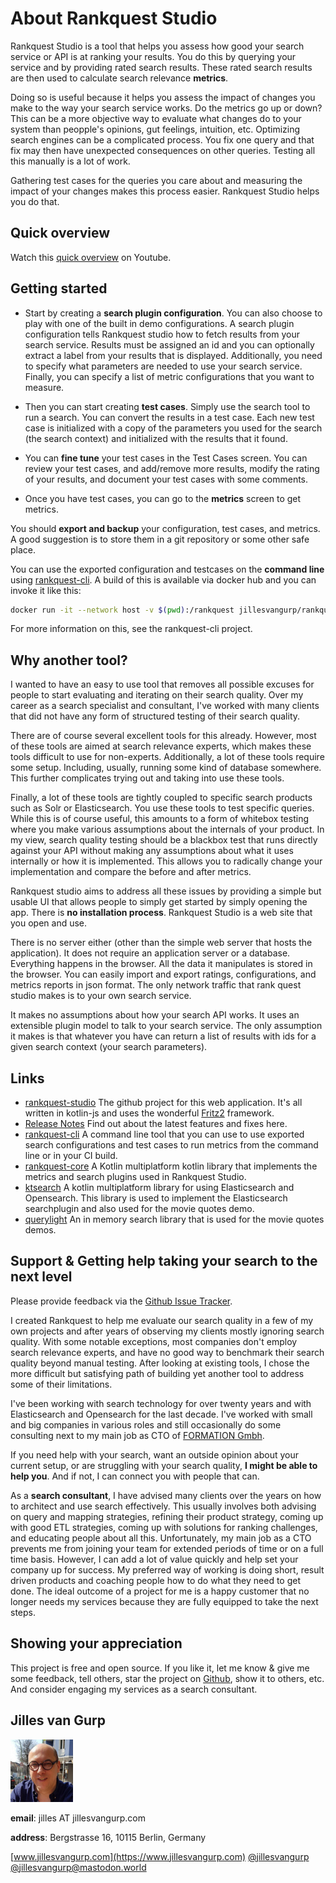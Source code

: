 # About Rankquest Studio

Rankquest Studio is a tool that helps you assess how good your search service or API is at ranking your results. You do this by
querying your service and by providing rated search results. These rated search results are then used to 
calculate search relevance **metrics**.

Doing so is useful because it helps you assess the impact of changes you make to the way your search service works. 
Do the metrics go up or down? This can be a more objective way to evaluate what changes do to your system than peopple's
opinions, gut feelings, intuition, etc. Optimizing search engines can be a complicated process. You fix one query and 
that fix may then have unexpected consequences on other queries. Testing all this manually is a lot of work.

Gathering test cases for the queries you care about and measuring the impact of your changes makes this process easier. 
Rankquest Studio helps you do that.

## Quick overview

Watch this [quick overview](https://youtu.be/Nxr2UVs_n74?si=YKslAJbY7-BojcmB) on Youtube.

## Getting started

- Start by creating a **search plugin configuration**. You can also choose to play with one of the built in demo configurations. A search plugin configuration tells Rankquest studio how to fetch results from your search service. Results must be assigned an id and you can optionally extract a label from your results that is displayed. Additionally, you need to specify what parameters are needed to use your search service. Finally, you can specify a list of metric configurations that you want to measure. 

- Then you can start creating **test cases**. Simply use the search tool to run a search. You can convert the results in a test case. Each new test case is initialized with a copy of the parameters you used for the search (the search context) and initialized with the results that it found. 

- You can **fine tune** your test cases in the Test Cases screen. You can review your test cases, and add/remove more results, modify the rating of your results, and document your test cases with some comments. 

- Once you have test cases, you can go to the **metrics** screen to get metrics.

You should **export and backup** your configuration, test cases, and metrics. A good suggestion is to store them in a git repository or some other safe place.

You can use the exported configuration and testcases on the **command line** using [rankquest-cli](https://github.com/jillesvangurp/rankquest-cli). A build of this is available via docker hub and you can invoke it like this:

```bash
docker run -it --network host -v $(pwd):/rankquest jillesvangurp/rankquest-cli -c my-config.json -t my-testcases.json -v -f
```

For more information on this, see the rankquest-cli project.

## Why another tool?

I wanted to have an easy to use tool that removes all possible excuses for people to 
start evaluating and iterating on their search quality. Over my career as a search 
specialist and consultant, I've worked with many clients that did not have any form 
of structured testing of their search quality. 

There are of course several excellent tools 
for this already. However, most of these tools are aimed at search relevance experts, 
which makes these tools difficult to use for non-experts. Additionally, a lot of these
tools require some setup. Including, usually, running some kind of database somewhere. 
This further complicates trying out and taking into use these tools. 

Finally, a lot of these tools are tightly coupled to specific search products such as Solr 
or Elasticsearch. You use these tools to test specific queries. While this is of course useful, 
this amounts to a form of whitebox testing where you make various assumptions about the
internals of your product. In my view, search quality testing should be 
a blackbox test that runs directly against your API without making any assumptions about what 
it uses internally or how it is implemented. This allows you to radically change your implementation and compare 
the before and after metrics. 

Rankquest studio aims to address all these issues by providing a simple but usable UI 
that allows people to simply get started by simply opening the app. There is **no installation
process**. Rankquest Studio is a web site that you open and use.

There is no server either (other than the simple web server that hosts the application). 
It does not require an application server or a database. Everything happens
in the browser. All the data it manipulates is stored in the browser. You can easily import and export
ratings, configurations, and metrics reports in json format. The only network 
traffic that rank quest studio makes is to your own search service.

It makes no assumptions about how your search API works. It uses an extensible plugin model to talk to 
your search service. The only assumption it makes is that whatever you have can return a list of results with ids for a given search context (your search parameters).

## Links

- [rankquest-studio](https://github.com/jillesvangurp/rankquest-studio) The github project for this web application. It's all written in kotlin-js and uses the wonderful [Fritz2](https://www.fritz2.dev/) framework. 
- [Release Notes](https://github.com/jillesvangurp/rankquest-studio/releases) Find out about the latest features and fixes here.
- [rankquest-cli](https://github.com/jillesvangurp/rankquest-cli) A command line tool that you can use to use exported search configurations and test cases to run metrics from the command line or in your CI build.
- [rankquest-core](https://github.com/jillesvangurp/rankquest-core) A Kotlin multiplatform kotlin library that implements the metrics and search plugins used in Rankquest Studio.
- [ktsearch](https://github.com/jillesvangurp/kt-search) A kotlin multiplatform library for using Elasticsearch and Opensearch. This library is used to implement the Elasticsearch searchplugin and also used for the movie quotes demo.
- [querylight](https://github.com/jillesvangurp/querylight) An in memory search library that is used for the movie quotes demos.

## Support & Getting help taking your search to the next level

Please provide feedback via the [Github Issue Tracker](https://github.com/jillesvangurp/rankquest-studio/issues).

I created Rankquest to help me evaluate our search quality in a few of my own projects and after years of observing my clients mostly ignoring search quality. With some notable exceptions, most companies don't employ search relevance experts, and have no good way to benchmark their search quality beyond manual testing. After looking at existing tools, I chose the more difficult but satisfying path of building yet another tool to address some of their limitations.

I've been working with search technology for over twenty years and with Elasticsearch and Opensearch 
for the last decade. I've worked with small and big companies in various roles and still occasionally do 
some consulting next to my main job as CTO of [FORMATION Gmbh](https://tryformation.com).

If you need help with your search, want an outside opinion about your current setup, or are struggling with your search quality, **I might be able to help you**. And if not, I can connect you with people that can.

As a **search consultant**, I have advised many clients over the years on how to architect and use search effectively. This usually involves both advising on query and mapping strategies, refining their product strategy, coming up with good ETL strategies, coming up with solutions for ranking challenges, and educating people about all this. Unfortunately, my main job as a CTO prevents me from joining your team for extended periods of time or on a full time basis. However, I can add a lot of value quickly and help set your company up for success. My preferred way of working is doing short, result driven products and coaching people how to do what they need to get done. The ideal outcome of a project for me is a happy customer that no longer needs my services because they are fully equipped to take the next steps.

## Showing your appreciation

This project is free and open source. If you like it, let me know & give me some feedback, tell others, star the project on [Github](https://github.com/jillesvangurp/rankquest-studio), show it to others, etc. And consider engaging my services as a search consultant.

## Jilles van Gurp

<img src="jilles.jpg" style="width: 100px;height: 100px">

**email**: jilles AT jillesvangurp.com

**address**: Bergstrasse 16, 10115 Berlin, Germany

[www.jillesvangurp.com](https://www.jillesvangurp.com) [@jillesvangurp](https://twitter.com/jillesvangurp) [@jillesvangurp@mastodon.world](https://mastodon.world/@jillesvangurp) 

